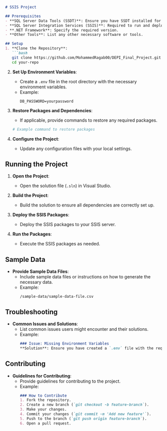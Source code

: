 ```markdown
# SSIS Project

## Prerequisites
- **SQL Server Data Tools (SSDT)**: Ensure you have SSDT installed for developing SSIS packages.
- **SQL Server Integration Services (SSIS)**: Required to run and deploy SSIS packages.
- **.NET Framework**: Specify the required version.
- **Other Tools**: List any other necessary software or tools.

## Setup
1. **Clone the Repository**:
   ```bash
   git clone https://github.com/MohammedRagab00/DEPI_Final_Project.git
   cd your-repo
   ```

2. **Set Up Environment Variables**:
   - Create a `.env` file in the root directory with the necessary environment variables.
   - Example:
     ```plaintext
     DB_PASSWORD=yourpassword
     ```

3. **Restore Packages and Dependencies**:
   - If applicable, provide commands to restore any required packages.
   ```bash
   # Example command to restore packages
   ```

4. **Configure the Project**:
   - Update any configuration files with your local settings.

## Running the Project
1. **Open the Project**:
   - Open the solution file (`.sln`) in Visual Studio.

2. **Build the Project**:
   - Build the solution to ensure all dependencies are correctly set up.

3. **Deploy the SSIS Packages**:
   - Deploy the SSIS packages to your SSIS server.

4. **Run the Packages**:
   - Execute the SSIS packages as needed.

## Sample Data
- **Provide Sample Data Files**:
  - Include sample data files or instructions on how to generate the necessary data.
  - Example:
    ```plaintext
    /sample-data/sample-data-file.csv
    ```

## Troubleshooting
- **Common Issues and Solutions**:
  - List common issues users might encounter and their solutions.
  - Example:
    ```markdown
    ### Issue: Missing Environment Variables
    **Solution**: Ensure you have created a `.env` file with the required variables.
    ```

## Contributing
- **Guidelines for Contributing**:
  - Provide guidelines for contributing to the project.
  - Example:
    ```markdown
    ### How to Contribute
    1. Fork the repository.
    2. Create a new branch (`git checkout -b feature-branch`).
    3. Make your changes.
    4. Commit your changes (`git commit -m 'Add new feature'`).
    5. Push to the branch (`git push origin feature-branch`).
    6. Open a pull request.
    ```
